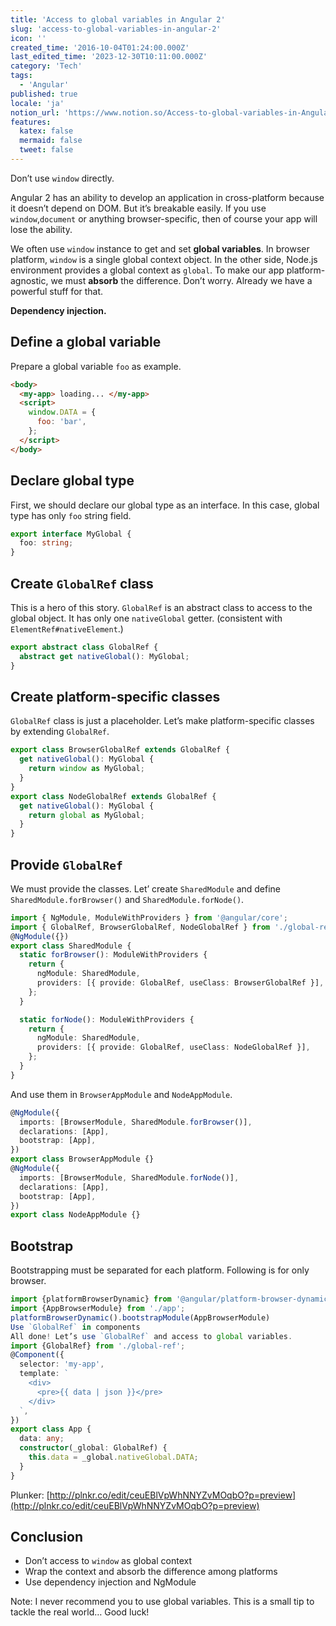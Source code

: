 ```yaml
---
title: 'Access to global variables in Angular 2'
slug: 'access-to-global-variables-in-angular-2'
icon: ''
created_time: '2016-10-04T01:24:00.000Z'
last_edited_time: '2023-12-30T10:11:00.000Z'
category: 'Tech'
tags:
  - 'Angular'
published: true
locale: 'ja'
notion_url: 'https://www.notion.so/Access-to-global-variables-in-Angular-2-5fa5bd2c24b5494a984cd234f8fab462'
features:
  katex: false
  mermaid: false
  tweet: false
---
```


Don’t use `window` directly.

Angular 2 has an ability to develop an application in cross-platform because it doesn’t depend on DOM.
But it’s breakable easily. If you use `window`,`document` or anything browser-specific, then of course your app will lose the ability.

We often use `window` instance to get and set **global variables**. In browser platform, `window` is a single global context object.
In the other side, Node.js environment provides a global context as `global`.
To make our app platform-agnostic, we must **absorb** the difference.
Don’t worry. Already we have a powerful stuff for that.

**Dependency injection.**

## Define a global variable

Prepare a global variable `foo` as example.

```html
<body>
  <my-app> loading... </my-app>
  <script>
    window.DATA = {
      foo: 'bar',
    };
  </script>
</body>
```

## Declare global type

First, we should declare our global type as an interface. In this case, global type has only `foo` string field.

```ts
export interface MyGlobal {
  foo: string;
}
```

## Create `GlobalRef` class

This is a hero of this story. `GlobalRef` is an abstract class to access to the global object. It has only one `nativeGlobal` getter. (consistent with `ElementRef#nativeElement`.)

```ts
export abstract class GlobalRef {
  abstract get nativeGlobal(): MyGlobal;
}
```

## Create platform-specific classes

`GlobalRef` class is just a placeholder. Let’s make platform-specific classes by extending `GlobalRef`.

```ts
export class BrowserGlobalRef extends GlobalRef {
  get nativeGlobal(): MyGlobal {
    return window as MyGlobal;
  }
}
export class NodeGlobalRef extends GlobalRef {
  get nativeGlobal(): MyGlobal {
    return global as MyGlobal;
  }
}
```

## Provide `GlobalRef`

We must provide the classes. Let’ create `SharedModule` and define `SharedModule.forBrowser()` and `SharedModule.forNode()`.

```ts
import { NgModule, ModuleWithProviders } from '@angular/core';
import { GlobalRef, BrowserGlobalRef, NodeGlobalRef } from './global-ref';
@NgModule({})
export class SharedModule {
  static forBrowser(): ModuleWithProviders {
    return {
      ngModule: SharedModule,
      providers: [{ provide: GlobalRef, useClass: BrowserGlobalRef }],
    };
  }

  static forNode(): ModuleWithProviders {
    return {
      ngModule: SharedModule,
      providers: [{ provide: GlobalRef, useClass: NodeGlobalRef }],
    };
  }
}
```

And use them in `BrowserAppModule` and `NodeAppModule`.

```ts
@NgModule({
  imports: [BrowserModule, SharedModule.forBrowser()],
  declarations: [App],
  bootstrap: [App],
})
export class BrowserAppModule {}
@NgModule({
  imports: [BrowserModule, SharedModule.forNode()],
  declarations: [App],
  bootstrap: [App],
})
export class NodeAppModule {}
```

## Bootstrap

Bootstrapping must be separated for each platform. Following is for only browser.

```ts
import {platformBrowserDynamic} from '@angular/platform-browser-dynamic';
import {AppBrowserModule} from './app';
platformBrowserDynamic().bootstrapModule(AppBrowserModule)
Use `GlobalRef` in components
All done! Let’s use `GlobalRef` and access to global variables.
import {GlobalRef} from './global-ref';
@Component({
  selector: 'my-app',
  template: `
    <div>
      <pre>{{ data | json }}</pre>
    </div>
  `,
})
export class App {
  data: any;
  constructor(_global: GlobalRef) {
    this.data = _global.nativeGlobal.DATA;
  }
}

```

Plunker: [http://plnkr.co/edit/ceuEBlVpWhNNYZvMOqbO?p=preview](http://plnkr.co/edit/ceuEBlVpWhNNYZvMOqbO?p=preview)

## Conclusion

- Don’t access to `window` as global context
- Wrap the context and absorb the difference among platforms
- Use dependency injection and NgModule

Note: I never recommend you to use global variables. This is a small tip to tackle the real world… Good luck!

